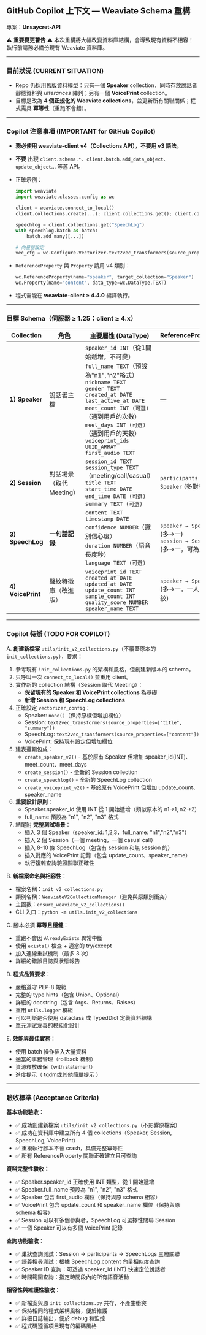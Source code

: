 ## GitHub Copilot 上下文 — Weaviate Schema 重構

專案：**Unsaycret-API**

⚠️ **重要變更警告** ⚠️
本次重構將大幅改變資料庫結構，會導致現有資料不相容！
執行前請務必備份現有 Weaviate 資料庫。

---

### **目前狀況 (CURRENT SITUATION)**

* Repo 仍採用舊版資料模型：只有一個 **Speaker** collection，同時存放說話者靜態資料與 *utterances* 陣列；另有一個 **VoicePrint** collection。
* 目標是改為 **4 個正規化的 Weaviate collections**，並更新所有關聯關係；程式需具 **冪等性**（重跑不會錯）。

---

### **Copilot 注意事項 (IMPORTANT for GitHub Copilot)**

* **務必使用 weaviate-client v4（Collections API），不要用 v3 語法。**
* **不要** 出現 `client.schema.*`、`client.batch.add_data_object`、`update_object`… 等舊 API。
* 正確示例：

  ```python
  import weaviate
  import weaviate.classes.config as wc

  client = weaviate.connect_to_local()
  client.collections.create(...); client.collections.get(); client.collections.exists(); client.collections.delete()

  speechlog = client.collections.get("SpeechLog")
  with speechlog.batch as batch:
      batch.add_many([...])

  # 向量器設定
  vec_cfg = wc.Configure.Vectorizer.text2vec_transformers(source_properties=["content"])
  ```
* `ReferenceProperty` 與 `Property` 請用 v4 類別：

  ```python
  wc.ReferenceProperty(name="speaker", target_collection="Speaker")
  wc.Property(name="content", data_type=wc.DataType.TEXT)
  ```
* 程式需能在 **weaviate-client ≥ 4.4.0** 編譯執行。

---

### **目標 Schema（伺服器 ≥ 1.25；client ≥ 4.x）**

| Collection        | 角色               | 主要屬性 (DataType)                                                                                                                                                                  | ReferenceProperty                                           | 向量化策略                                                         |
| ----------------- | ---------------- | --------------------------------------------------------------------------------------------------------------------------------------------------------------------------- | ----------------------------------------------------------- | ------------------------------------------------------------- |
| **1) Speaker**    | 說話者主檔             | `speaker_id INT`（從1開始遞增，不可變）<br>`full_name TEXT`（預設為"n1","n2"格式）<br>`nickname TEXT`<br>`gender TEXT`<br>`created_at DATE`<br>`last_active_at DATE`<br>`meet_count INT (可選)`（遇到用戶的次數）<br>`meet_days INT (可選)`（遇到用戶的天數）<br>`voiceprint_ids UUID_ARRAY`<br>`first_audio TEXT` | —                                                           | `Vectorizer.none()`                                           |
| **2) Session**    | 對話場景（取代Meeting）  | `session_id TEXT`<br>`session_type TEXT`（meeting/call/casual）<br>`title TEXT`<br>`start_time DATE`<br>`end_time DATE (可選)`<br>`summary TEXT (可選)`                        | `participants → Speaker` (多對多)                              | `Vectorizer.text2vec_transformers()`（向量化 title + summary） |
| **3) SpeechLog**  | **一句話記錄**        | `content TEXT`<br>`timestamp DATE`<br>`confidence NUMBER`（識別信心度）<br>`duration NUMBER`（語音長度秒）<br>`language TEXT (可選)`                                                    | `speaker → Speaker` (多→一)<br>`session → Session` (多→一，可為空) | `Vectorizer.text2vec_transformers()`（向量化 `content`）        |
| **4) VoicePrint** | 聲紋特徵庫（改進版）       | `voiceprint_id TEXT`<br>`created_at DATE`<br>`updated_at DATE`<br>`update_count INT`<br>`sample_count INT`<br>`quality_score NUMBER`<br>`speaker_name TEXT`                | `speaker → Speaker` (多→一，一人多聲紋)                             | 保持現行向量設定（COSINE 距離）                                          |

---

### **Copilot 待辦 (TODO FOR COPILOT)**

A. **創建新檔案** `utils/init_v2_collections.py`（不覆蓋原本的 `init_collections.py`），要求：

1. 參考現有 `init_collections.py` 的架構和風格，但創建新版本的 schema。
2. 只呼叫一次 `connect_to_local()` 並重用 client。
3. 實作新的 collection 結構（Session 取代 Meeting）：
   - **保留現有的 Speaker 和 VoicePrint collections** 為基礎
   - **新增 Session 和 SpeechLog collections**
4. 正確設定 `vectorizer_config`：
   - Speaker: `none()`（保持原樣但增加欄位）
   - Session: `text2vec_transformers(source_properties=["title", "summary"])`
   - SpeechLog: `text2vec_transformers(source_properties=["content"])`
   - VoicePrint: 保持現有設定但增加欄位
5. 建表邏輯包成：
   - `create_speaker_v2()` - 基於原有 Speaker 但增加 speaker_id(INT)、meet_count、meet_days
   - `create_session()` - 全新的 Session collection
   - `create_speechlog()` - 全新的 SpeechLog collection  
   - `create_voiceprint_v2()` - 基於原有 VoicePrint 但增加 update_count、speaker_name
6. **重要設計原則**：
   - Speaker.speaker_id 使用 INT 從 1 開始遞增（類似原本的 n1→1, n2→2）
   - full_name 預設為 "n1", "n2", "n3" 格式
7. 結尾附 **完整測試場景**：
   - 插入 3 個 Speaker（speaker_id: 1,2,3，full_name: "n1","n2","n3"）
   - 插入 2 個 Session（一個 meeting，一個 casual call）
   - 插入 8-10 條 SpeechLog（包含有 session 和無 session 的）
   - 插入對應的 VoicePrint 記錄（包含 update_count、speaker_name）
   - 執行複雜查詢驗證關聯正確性

B. **新檔案命名與相容性**：
   - 檔案名稱：`init_v2_collections.py`
   - 類別名稱：`WeaviateV2CollectionManager`（避免與原類別衝突）
   - 主函數：`ensure_weaviate_v2_collections()`
   - CLI 入口：`python -m utils.init_v2_collections`

C. 腳本必須 **冪等且穩健**：
   - 重跑不會因 `AlreadyExists` 異常中斷
   - 使用 `exists()` 檢查 + 適當的 try/except
   - 加入連線重試機制（最多 3 次）
   - 詳細的錯誤日誌與狀態報告

D. **程式品質要求**：
   - 嚴格遵守 PEP-8 規範
   - 完整的 type hints（包含 Union、Optional）
   - 詳細的 docstring（包含 Args、Returns、Raises）
   - 重用 `utils.logger` 模組
   - 可以判斷是否使用 dataclass 或 TypedDict 定義資料結構
   - 單元測試友善的模組化設計

E. **效能與最佳實務**：
   - 使用 batch 操作插入大量資料
   - 適當的事務管理（rollback 機制）
   - 資源釋放確保（with statement）
   - 進度提示（ tqdm或其他簡單提示 ）

---

### **驗收標準 (Acceptance Criteria)**

**基本功能驗收：**
* ✅ 成功創建新檔案 `utils/init_v2_collections.py`（不影響原檔案）
* ✅ 成功在資料庫中建立所有 4 個 collections（Speaker, Session, SpeechLog, VoicePrint）
* ✅ 重複執行腳本不會 crash，具備完整冪等性
* ✅ 所有 ReferenceProperty 關聯正確建立且可查詢

**資料完整性驗收：**
* ✅ Speaker.speaker_id 正確使用 INT 類型，從 1 開始遞增
* ✅ Speaker.full_name 預設為 "n1", "n2", "n3" 格式
* ✅ Speaker 包含 first_audio 欄位（保持與原 schema 相容）
* ✅ VoicePrint 包含 update_count 和 speaker_name 欄位（保持與原 schema 相容）
* ✅ Session 可以有多個參與者，SpeechLog 可選擇性關聯 Session
* ✅ 一個 Speaker 可以有多個 VoicePrint 記錄

**查詢功能驗收：**
* ✅ 巢狀查詢測試：Session → participants → SpeechLogs 三層關聯
* ✅ 語義搜尋測試：根據 SpeechLog.content 向量相似度查詢
* ✅ Speaker ID 查詢：可透過 speaker_id (INT) 快速定位說話者
* ✅ 時間範圍查詢：指定時間段內的所有語音活動

**相容性與維護性驗收：**
* ✅ 新檔案與原 `init_collections.py` 共存，不產生衝突
* ✅ 保持相同的程式架構風格，便於維護
* ✅ 詳細日誌輸出，便於 debug 和監控
* ✅ 程式碼遵循項目現有的編碼風格



